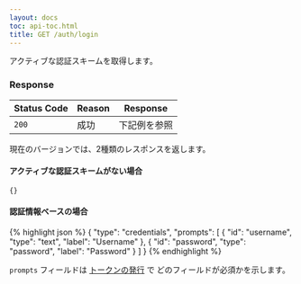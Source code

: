 ```yaml
---
layout: docs
toc: api-toc.html
title: GET /auth/login
---
```


アクティブな認証スキームを取得します。

### Response

Status Code | Reason         | Response
------------|----------------|--------------
`200`       | 成功           | 下記例を参照

現在のバージョンでは、2種類のレスポンスを返します。

#### アクティブな認証スキームがない場合

    {}

#### 認証情報ベースの場合

{% highlight json %}
{
  "type": "credentials",
  "prompts": [
    {
      "id": "username",
      "type": "text",
      "label": "Username"
    },
    {
      "id": "password",
      "type": "password",
      "label": "Password"
    }
  ]
}
{% endhighlight %}

`prompts` フィールドは [トークンの発行](../../../post/auth/token) で
どのフィールドが必須かを示します。
